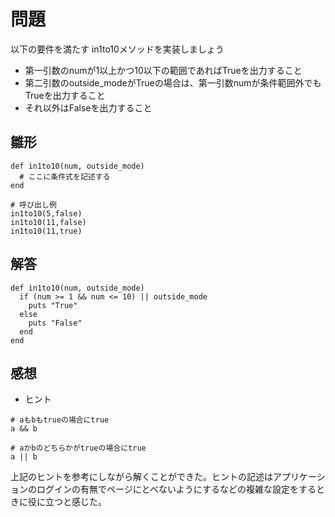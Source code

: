 # 問題  
以下の要件を満たす in1to10メソッドを実装しましょう  
- 第一引数のnumが1以上かつ10以下の範囲であればTrueを出力すること
- 第二引数のoutside_modeがTrueの場合は、第一引数numが条件範囲外でもTrueを出力すること
- それ以外はFalseを出力すること  
## 雛形
```
def in1to10(num, outside_mode)
  # ここに条件式を記述する
end

# 呼び出し例
in1to10(5,false)
in1to10(11,false) 
in1to10(11,true)
```

## 解答  
```
def in1to10(num, outside_mode)
  if (num >= 1 && num <= 10) || outside_mode
    puts "True"
  else
    puts "False"
  end
end
```

## 感想  
- ヒント
```
# aもbもtrueの場合にtrue
a && b 

# aかbのどちらかがtrueの場合にtrue
a || b 
```
上記のヒントを参考にしながら解くことができた。ヒントの記述はアプリケーションのログインの有無でページにとべないようにするなどの複雑な設定をするときに役に立つと感じた。
